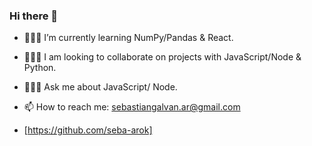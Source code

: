 ### Hi there 👋
<!-- **SebasGalvan/SebasGalvan** is a ✨ _special_ ✨ repository because its `README.md` (this file) appears on your GitHub profile. -->

<!-- - 📗 I am currently working on a book app -->
- 👨🏻‍💻 I’m currently learning NumPy/Pandas & React.
- 👨🏻‍🌾 I am looking to collaborate on projects with JavaScript/Node & Python.

- 👨🏻‍🏫 Ask me about JavaScript/ Node.
- 📫 How to reach me: sebastiangalvan.ar@gmail.com
- [https://github.com/seba-arok]

